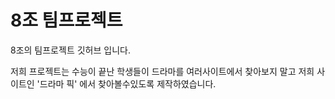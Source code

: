 # 8조 팀프로젝트

8조의 팀프로젝트 깃허브 입니다.

저희 프로젝트는 수능이 끝난 학생들이 드라마를 여러사이트에서 찾아보지 말고 저희 사이트인 '드라마 픽' 에서 찾아볼수있도록 제작하였습니다.

